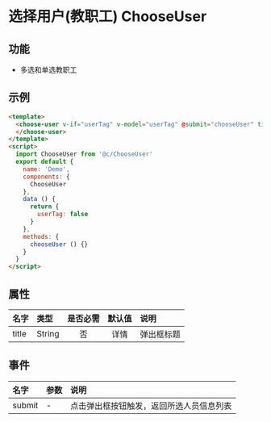 # 选择用户(教职工) ChooseUser

## 功能

+ 多选和单选教职工

## 示例

```html
<template>
  <choose-user v-if="userTag" v-model="userTag" @submit="chooseUser" title="选择教职工">
  </choose-user>
</template>
<script>
  import ChooseUser from '@c/ChooseUser'
  export default {
    name: 'Demo',
    components: {
      ChooseUser
    },
    data () {
      return {
        userTag: false
      }
    },
    methods: {
      chooseUser () {}
    }
  }
</script>
```

## 属性

名字|类型|是否必需|默认值|说明
:-|:-|:-:|:-:|:-
title|String|否|详情|弹出框标题

## 事件

名字|参数|说明
:-|:-|:-
submit|-|点击弹出框按钮触发，返回所选人员信息列表
